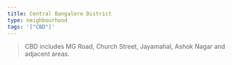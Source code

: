 ```yaml
---
title: Central Bangalore District
type: neighbourhood
tags: '["CBD"]'
--- 
```

> CBD includes MG Road, Church Street, Jayamahal, Ashok Nagar and adjacent areas.